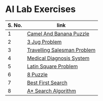 # AI Lab Exercises
| S. No. | link |
|--------|--------------|
| 1 | [Camel And Banana Puzzle](https://github.com/Code-With-Aagam/AI/blob/main/Camel%20and%20Banana%20Puzzle/Camel%20and%20Banana.py)
| 2 | [3 Jug Problem](https://github.com/Code-With-Aagam/AI/blob/main/3%20Jug%20Problem/3%20Jug.py)
| 3 | [Travelling Salesman Problem](https://github.com/Code-With-Aagam/AI/blob/main/Travelling%20Salesman%20Problem/TSP.py)
| 4 | [Medical Diagnosis System](https://github.com/Code-With-Aagam/AI/blob/main/Medical%20Diagnosis%20System/MDS.py)
| 5 | [Latin Square Problem](https://github.com/Code-With-Aagam/AI/blob/main/Latin%20Square%20Problem/lsp.py)
| 6 | [8 Puzzle](https://github.com/Code-With-Aagam/AI/blob/main/8-Puzzle%20using%20A*%20Algorithm./A*.py)
| 7 | [Best First Search](https://github.com/Code-With-Aagam/AI/tree/main/Best%20First%20Search)
| 8 | [A* Search Algorithm](https://github.com/Code-With-Aagam/AI/blob/main/A*%20Search%20Algorithm/A*A.py)
